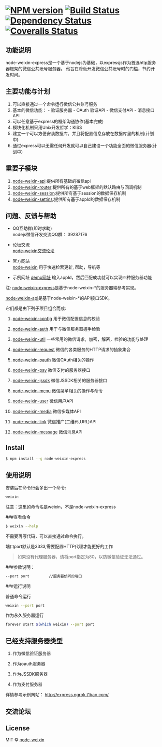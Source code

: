 #  [![NPM version][npm-image]][npm-url] [![Build Status][travis-image]][travis-url] [![Dependency Status][daviddm-image]][daviddm-url]  [![Coveralls Status][coveralls-image]][coveralls-url]

> 

## 功能说明
  node-weixin-express是一个基于nodejs为基础，以expressjs作为首选http服务器框架的微信公共账号服务器。
  他旨在降低开发微信公共账号时的门槛，节约开发时间。
  

## 主要功能与计划

  1. 可以直接通过一个命令运行微信公共账号服务
  2. 基本的微信功能：
    - 验证服务器
    - OAuth 验证API
    - 微信支付API
    - 消息接口API
  3. 可以任意基于express的框架沟通协作(基本完成)
  4. 模块化机制采用Unix开发哲学：KISS
  5. 建立一个可以方便安装数据库，并且将配置信息存放在数据库里的机制(计划中)
  6. 通过express可以无需任何开发就可以自己建设一个功能全面的微信服务器(计划中)
  

## 重要子模块
  1. [node-weixin-api](https://github.com/node-weixin/node-weixin-api):提供所有基础的微信api
  2. [node-weixin-router](https://github.com/node-weixin/node-weixin-api):提供所有的基于web框架的默认路由与回调机制
  3. [node-weixin-session](https://github.com/node-weixin/node-weixin-session):提供所有基于session的数据保存机制
  4. [node-weixin-settins](https://github.com/node-weixin/node-weixin-settings):提供所有基于appId的数据保存机制


## 问题、反馈与帮助

* QQ互助群(即时求助)  
  nodejs微信开发交流QQ群： 39287176

* 论坛交流  
  [node-weixin交流论坛](http://forum.node-weixin.com/)

* 官方网站  
  [node-weixin](http://www.node-weixi.com/) 用于快速检索更新, 帮助，导航等
  
* 示例网址 
  [demo网址](http://express.ngrok.t1bao.com/) 输入appId，然后匹配成功就可以实现四种服务器功能

注:
 [node-weixin-express](https://github.com/node-weixin/node-weixin-express)是基于node-weixin-*的服务器端参考实现。

 [node-weixin-api](https://github.com/node-weixin/node-weixin-api)是基于node-weixin-*的API接口SDK。

 它们都是由下列子项目组合而成:

 1. [node-weixin-config](https://github.com/node-weixin/node-weixin-config)
    用于微信配置信息的校验

 2. [node-weixin-auth](https://github.com/node-weixin/node-weixin-auth)
    用于与微信服务器握手检验

 3. [node-weixin-util](https://github.com/node-weixin/node-weixin-util)
    一些常用的微信请求，加密，解密，检验的功能与处理

 4. [node-weixin-request](https://github.com/node-weixin/node-weixin-request)
    微信的各类服务的HTTP请求的抽象集合

 5. [node-weixin-oauth](https://github.com/node-weixin/node-weixin-oauth)
    微信OAuth相关的操作

 6. [node-weixin-pay](https://github.com/node-weixin/node-weixin-pay)
    微信支付的服务器接口

 7. [node-weixin-jssdk](https://github.com/node-weixin/node-weixin-jssdk)
    微信JSSDK相关的服务器接口

 8. [node-weixin-menu](https://github.com/node-weixin/node-weixin-menu)
    微信菜单相关的操作与命令
    
 9. [node-weixin-user](https://github.com/node-weixin/node-weixin-user)
    微信用户API
    
10. [node-weixin-media](https://github.com/node-weixin/node-weixin-media)
    微信多媒体API

11. [node-weixin-link](https://github.com/node-weixin/node-weixin-link)
    微信推广(二维码,URL)API
 
12. [node-weixin-message](https://github.com/node-weixin/node-weixin-message)
    微信消息API

## Install

```sh
$ npm install --g node-weixin-express
```


## 使用说明

安装后在命令行会多出一个命令:

```sh
weixin
```
注意：这里的命令名是weixin，不是node-weixin-express

###查看命令

```sh
$ weixin --help
```

不需要再写代码，可以直接通过命令执行。

端口port默认是3333,需要配置HTTP代理才能更好的工作
  >如果没有代理服务器，请将port指定为80，以防微信验证无法通过。


###参数说明：

```sh
--port port         //服务器侦听的端口
```

###运行说明

普通命令运行

```sh
weixin --port port
```

作为永久服务器运行
```sh
forever start $(which weixin) --port port
```
## 已经支持服务器类型

1. 作为微信验证服务器

2. 作为oauth服务器

3. 作为JSSDK服务器

4. 作为支付服务器

详情参考示例网站：
http://express.ngrok.t1bao.com/


## 交流论坛


## License

MIT © [node-weixin](http://www.node-weixin.com)


[npm-image]: https://badge.fury.io/js/node-weixin-express.svg
[npm-url]: https://npmjs.org/package/node-weixin-express
[travis-image]: https://travis-ci.org/node-weixin/node-weixin-express.svg?branch=master
[travis-url]: https://travis-ci.org/node-weixin/node-weixin-express
[daviddm-image]: https://david-dm.org/node-weixin/node-weixin-express.svg?theme=shields.io
[daviddm-url]: https://david-dm.org/node-weixin/node-weixin-express
[coveralls-image]: https://coveralls.io/repos/node-weixin/node-weixin-express/badge.svg?branch=master&service=github
[coveralls-url]: https://coveralls.io/github/node-weixin/node-weixin-express?branch=master
